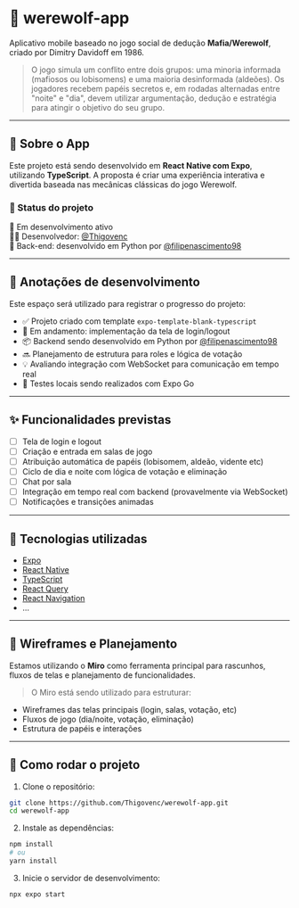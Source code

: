 # 🐺 werewolf-app

Aplicativo mobile baseado no jogo social de dedução **Mafia/Werewolf**, criado por Dimitry Davidoff em 1986.

> O jogo simula um conflito entre dois grupos: uma minoria informada (mafiosos ou lobisomens) e uma maioria desinformada (aldeões). Os jogadores recebem papéis secretos e, em rodadas alternadas entre "noite" e "dia", devem utilizar argumentação, dedução e estratégia para atingir o objetivo do seu grupo.

---

## 📱 Sobre o App

Este projeto está sendo desenvolvido em **React Native com Expo**, utilizando **TypeScript**. A proposta é criar uma experiência interativa e divertida baseada nas mecânicas clássicas do jogo Werewolf.

### 🔄 Status do projeto
🚧 Em desenvolvimento ativo  
👨‍💻 Desenvolvedor: [@Thigovenc](https://github.com/Thigovenc)  
🔗 Back-end: desenvolvido em Python por [@filipenascimento98](https://github.com/filipenascimento98)

---

## 📝 Anotações de desenvolvimento

Este espaço será utilizado para registrar o progresso do projeto:

- ✅ Projeto criado com template `expo-template-blank-typescript`
- 🔄 Em andamento: implementação da tela de login/logout
- 📦 Backend sendo desenvolvido em Python por [@filipenascimento98](https://github.com/filipenascimento98)
- 🔜 Planejamento de estrutura para roles e lógica de votação
- 💡 Avaliando integração com WebSocket para comunicação em tempo real
- 🧪 Testes locais sendo realizados com Expo Go

---

## ✨ Funcionalidades previstas

- [ ] Tela de login e logout
- [ ] Criação e entrada em salas de jogo
- [ ] Atribuição automática de papéis (lobisomem, aldeão, vidente etc)
- [ ] Ciclo de dia e noite com lógica de votação e eliminação
- [ ] Chat por sala
- [ ] Integração em tempo real com backend (provavelmente via WebSocket)
- [ ] Notificações e transições animadas

---

## 🧰 Tecnologias utilizadas

- [Expo](https://expo.dev/)
- [React Native](https://reactnative.dev/)
- [TypeScript](https://www.typescriptlang.org/)
- [React Query](https://tanstack.com/query/latest)
- [React Navigation](https://reactnavigation.org/)
- ...

---

## 🎨 Wireframes e Planejamento

Estamos utilizando o **Miro** como ferramenta principal para rascunhos, fluxos de telas e planejamento de funcionalidades.

> O Miro está sendo utilizado para estruturar:
- Wireframes das telas principais (login, salas, votação, etc)
- Fluxos de jogo (dia/noite, votação, eliminação)
- Estrutura de papéis e interações

---

## 🚀 Como rodar o projeto

1. Clone o repositório:

```bash
git clone https://github.com/Thigovenc/werewolf-app.git
cd werewolf-app
```
2. Instale as dependências:

```bash
npm install
# ou
yarn install
```
3. Inicie o servidor de desenvolvimento:

```bash
npx expo start
```
